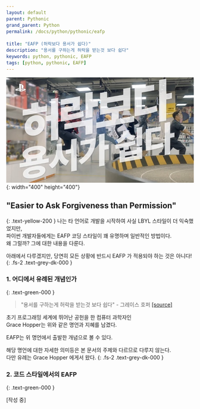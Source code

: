 ```yaml
---
layout: default
parent: Pythonic
grand_parent: Python
permalink: /docs/python/pythonic/eafp

title: "EAFP (허락보다 용서가 쉽다)"
description: "용서를 구하는게 허락을 받는것 보다 쉽다"
keywords: python, pythonic, EAFP
tags: [python, pythonic, EAFP]
---
```

![pythonic](/assets/images/pythonic/EAFP.jpg){: width="400" height="400"} 
## "Easier to Ask Forgiveness than Permission"
{: .text-yellow-200 }
나는 타 언어로 개발을 시작하여 사실 LBYL 스타일이 더 익숙했었지만,  
파이썬 개발자들에게는 EAFP 코딩 스타일이 꽤 유명하며 일반적인 방법이다.  
왜 그럴까? 그에 대한 내용을 다룬다.  

아래에서 다루겠지만, 당연히 모든 상황에 반드시 EAFP 가 적용되야 하는 것은 아니다!
{: .fs-2 .text-grey-dk-000 }

### 1. 어디에서 유례된 개념인가
{: .text-green-000 }
> "용서를 구하는게 허락을 받는것 보다 쉽다" - 그레이스 호퍼 [[source]](https://en.wikiquote.org/wiki/Grace_Hopper)

초기 프로그래밍 세계에 뛰어난 공헌을 한 컴퓨터 과학자인  
Grace Hopper는 위와 같은 명언과 지혜를 남겼다.

EAFP는 위 명언에서 출발한 개념으로 볼 수 있다.

해당 명언에 대한 자세한 의미등은 본 문서의 주제와 다르므로 다루지 않는다.  
다만 유례는 Grace Hopper 에게서 왔다.
{: .fs-2 .text-grey-dk-000 }

### 2. 코드 스타일에서의 EAFP
{: .text-green-000 }



[작성 중]
